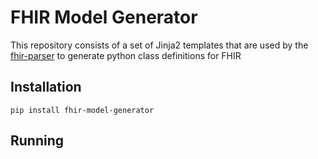 FHIR Model Generator
====================
This repository consists of a set of Jinja2 templates that are used by the [fhir-parser](https://pypi.org/project/fhirparser/0.2.0/)
to generate python class definitions for FHIR


Installation
------------

    pip install fhir-model-generator


Running
-----------
    